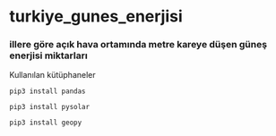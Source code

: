 # turkiye_gunes_enerjisi

### illere göre açık hava ortamında metre kareye düşen güneş enerjisi miktarları

Kullanılan kütüphaneler
``` 
pip3 install pandas

pip3 install pysolar

pip3 install geopy
```
